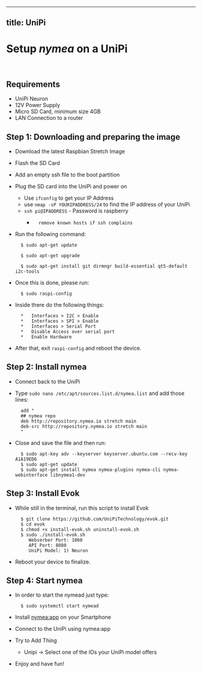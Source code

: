 
---
title: UniPi
---

# Setup *nymea* on a UniPi
<br />

## Requirements
 
* UniPi Neuron
* 12V Power Supply
* Micro SD Card, minimum size 4GB
* LAN Connection to a router

## Step 1: Downloading and preparing the image

* Download the latest Raspbian Stretch Image
* Flash the SD Card
* Add an empty ssh file to the boot partition
* Plug the SD card into the UniPi and power on
    *	Use `ifconfig` to get your IP Address
    *	use `nmap -sP YOURIPADDRESS/24` to find the IP address of your UniPi
    *	`ssh pi@IPADDRESS` - Password is raspberry
        *		remove known hosts if ssh complains
* Run the following command:

        $ sudo apt-get update

        $ sudo apt-get upgrade

        $ sudo apt-get install git dirmngr build-essential qt5-default i2c-tools

* Once this is done, please run: 

        $ sudo raspi-config

* Inside there do the following things:


        *	Interfaces > I2C > Enable
        *	Interfaces > SPI > Enable
        *	Interfaces > Serial Port
        *	Disable Access over serial port
        *	Enable Hardware

* After that, exit `raspi-config` and reboot the device.

## Step 2: Install nymea

* Connect back to the UniPi
* Type `sudo nano /etc/apt/sources.list.d/nymea.list` and add those lines:

        add "
        ## nymea repo
        deb http://repository.nymea.io stretch main
        deb-src http://repository.nymea.io stretch main
        "

* Close and save the file and then run:

        $ sudo apt-key adv --keyserver keyserver.ubuntu.com --recv-key A1A19ED6
        $ sudo apt-get update
        $ sudo apt-get install nymea nymea-plugins nymea-cli nymea-webinterface libnymea1-dev

## Step 3: Install Evok

* While still in the terminal, run this script to install Evok

        $ git clone https://github.com/UniPiTechnology/evok.git
        $ cd evok
        $ chmod +x install-evok.sh uninstall-evok.sh
        $ sudo ./install-evok.sh
           Webserber Port: 1060
	       API Port: 8080
	       UniPi Model: 1) Neuron

* Reboot your device to finalize.

## Step 4: Start nymea

* In order to start the nymead just type:

        $ sudo systemctl start nymead

* Install [nymea:app](/en/wiki/nymea/master/clients/nymea-app) on your Smartphone
* Connect to the UniPi using nymea:app
* Try to Add Thing
    *	Unipi → Select one of the IOs your UniPi model offers
* Enjoy and have fun!